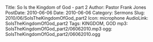 Title: So Is the Kingdom of God - part 2
Author: Pastor Frank Jones
PostDate: 2010-06-06
Date: 2010-06-06
Category: Sermons
Slug: 2010/06/SoIsTheKingdomOfGod_part2
Icon: microphone
AudioLink: SoIsTheKingdomOfGod_part2
Tags: KINGDOM, GOD
mp3: SoIsTheKingdomOfGod_part2/06062010.mp3
ogg: SoIsTheKingdomOfGod_part2/06062010.ogg
